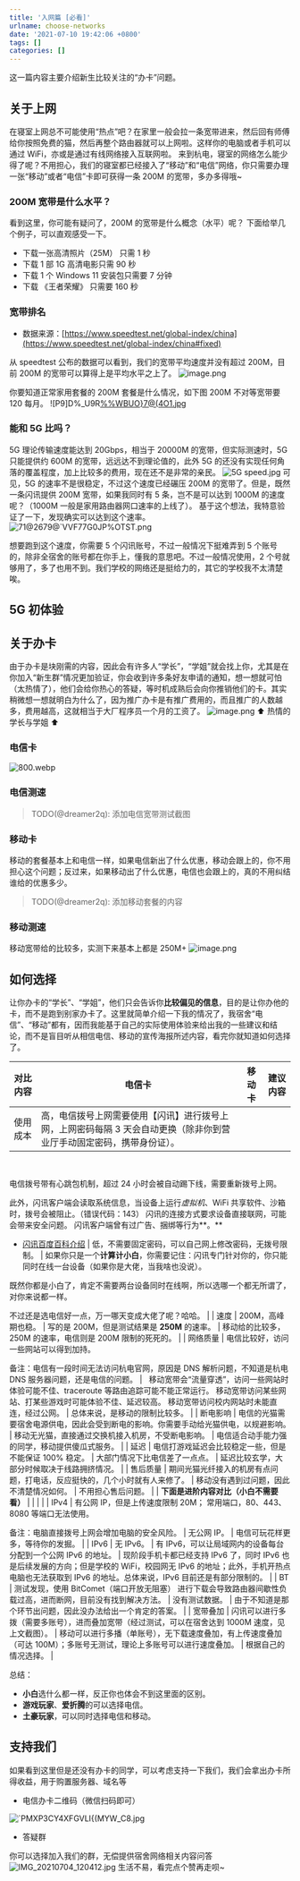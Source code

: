 ```yaml
---
title: '入网篇 [必看]'
urlname: choose-networks
date: '2021-07-10 19:42:06 +0800'
tags: []
categories: []
---
```


这一篇内容主要介绍新生比较关注的“办卡”问题。

## 关于上网

在寝室上网总不可能使用“热点”吧？在家里一般会拉一条宽带进来，然后回有师傅给你按照免费的猫，然后再整个路由器就可以上网啦。这样你的电脑或者手机可以通过 WiFi，亦或是通过有线网络接入互联网啦。
来到杭电，寝室的网络怎么能少得了呢？不用担心，我们的寝室都已经接入了“移动”和“电信”网络，你只需要办理一张“移动”或者“电信”卡即可获得一条 200M 的宽带，多办多得哦~

### 200M 宽带是什么水平？

看到这里，你可能有疑问了，200M 的宽带是什么概念（水平）呢？
下面给举几个例子，可以直观感受一下。

- 下载一张高清照片（25M） 只需 1 秒
- 下载 1 部 1G 高清电影只需 90 秒
- 下载 1 个 Windows 11 安装包只需要 7 分钟
- 下载 《王者荣耀》 只需要 160 秒

### 宽带排名

- 数据来源：[https://www.speedtest.net/global-index/china](https://www.speedtest.net/global-index/china#fixed)

从 speedtest 公布的数据可以看到，我们的宽带平均速度并没有超过 200M，目前 200M 的宽带可以算得上是平均水平之上了。
![image.png](https://cdn.nlark.com/yuque/0/2021/png/2596791/1626018881321-29019595-5a63-44ca-b5e0-47a6da3aee41.png#clientId=u4508819f-508d-4&from=paste&height=575&id=u942f9cea&margin=%5Bobject%20Object%5D&name=image.png&originHeight=766&originWidth=1052&originalType=binary∶=1&size=96856&status=done&style=none&taskId=udc9c4cbe-c8c4-4785-a3ff-b098194e1e4&width=789)
​

你要知道正常家用套餐的 200M 套餐是什么情况，如下图 200M 不对等宽带要 120 每月。
![P9]D%\_U9R[%%WBUO}7@(4O1.jpg](https://cdn.nlark.com/yuque/0/2021/jpeg/2596791/1625928023451-f83e6785-86e3-4a12-9fc9-05277d38f672.jpeg#height=384&id=u362db196&margin=%5Bobject%20Object%5D&name=P9%5DD%25_U9R%5B%25%25WBUO%7D7%40%284O1.jpg&originHeight=2736&originWidth=3648&originalType=binary∶=1&size=1813458&status=done&style=shadow&width=512)

### 能和 5G 比吗？

5G 理论传输速度能达到 20Gbps，相当于 20000M 的宽带，但实际测速时，5G 只能提供约 600M 的宽带，远远达不到理论值的，此外 5G 的还没有实现任何角落的覆盖程度，加上比较多的费用，现在还不是非常的亲民。
![5G speed.jpg](https://cdn.nlark.com/yuque/0/2021/jpeg/2596791/1625922580204-8bdbc92c-733a-47a2-811c-7953a6f7aaa3.jpeg#height=600&id=u99abd8de&margin=%5Bobject%20Object%5D&name=5G%20speed.jpg&originHeight=2400&originWidth=1080&originalType=binary∶=1&size=136863&status=done&style=none&width=270)
可见，5G 的速率不是很稳定，不过这个速度已经碾压 200M 的宽带了。但是，既然一条闪讯提供 200M 宽带，如果我同时有 5 条，岂不是可以达到 1000M 的速度呢？（1000M 一般是家用路由器网口速率的上线了）。
基于这个想法，我特意验证了一下，发现确实可以达到这个速率。
![71@2679@`VVF77G0JP%OTST.png](https://cdn.nlark.com/yuque/0/2021/png/2596791/1625925971626-8bca0d23-a19c-4194-8429-d7aebb3227eb.png#height=579&id=uc64780fd&margin=%5Bobject%20Object%5D&name=71%402679%40%60VVF77G0JP%25OTST.png&originHeight=579&originWidth=882&originalType=binary∶=1&size=85910&status=done&style=none&width=882)

想要跑到这个速度，你需要 5 个闪讯账号，不过一般情况下挺难弄到 5 个账号的，除非全宿舍的账号都在你手上，懂我的意思吧。不过一般情况使用，2 个号就够用了，多了也用不到。我们学校的网络还是挺给力的，其它的学校我不太清楚唉。

## 5G 初体验

## 关于办卡

由于办卡是块刚需的内容，因此会有许多人“学长”，“学姐”就会找上你，尤其是在你加入“新生群”情况更加验证，你会收到许多条好友申请的通知，想一想就可怕（太热情了），他们会给你热心的答疑，等时机成熟后会向你推销他们的卡。其实稍微想一想就明白为什么了，因为推广办卡是有推广费用的，而且推广的人数越多，费用越高，这就相当于大厂程序员一个月的工资了。
![image.png](https://cdn.nlark.com/yuque/0/2021/png/2596791/1626060869961-e70a5374-b677-43ba-a874-32296df55304.png#clientId=u6a94f441-4064-4&from=paste&height=244&id=u4a50d43c&margin=%5Bobject%20Object%5D&name=image.png&originHeight=977&originWidth=1080&originalType=binary∶=1&size=616541&status=done&style=shadow&taskId=u59df7173-0011-4949-9fda-905143fdc6b&width=270)
⬆️ 热情的学长与学姐 ⬆️

### 电信卡

![800.webp](https://cdn.nlark.com/yuque/0/2021/webp/2596791/1625928369094-0a224127-ce07-4c86-bd66-141a48e0c7a6.webp#height=540&id=u7433f685&margin=%5Bobject%20Object%5D&name=800.webp&originHeight=1080&originWidth=1440&originalType=binary∶=1&size=165388&status=done&style=none&width=720)

### 电信测速

> TODO(@dreamer2q): 添加电信宽带测试截图

### 移动卡

移动的套餐基本上和电信一样，如果电信新出了什么优惠，移动会跟上的，你不用担心这个问题；反过来，如果移动出了什么优惠，电信也会跟上的，真的不用纠结谁给的优惠多少。

> TODO(@dreamer2q): 添加移动套餐的内容

### 移动测速

移动宽带给的比较多，实测下来基本上都是 250M+
![image.png](https://cdn.nlark.com/yuque/0/2021/png/2596791/1625931296565-9c5fc16d-7adb-4682-8c2b-3330626f5d61.png#height=308&id=tjRKj&margin=%5Bobject%20Object%5D&name=image.png&originHeight=308&originWidth=723&originalType=binary∶=1&size=89400&status=done&style=none&width=723)

## 如何选择

让你办卡的“学长”、“学姐”，他们只会告诉你**比较偏见的信息**，目的是让你办他的卡，而不是跑到别家办卡了。这里就简单介绍一下我的情况了，我宿舍“电信”、“移动”都有，因而我能基于自己的实际使用体验来给出我的一些建议和结论，而不是盲目听从相信电信、移动的宣传海报所述内容，看完你就知道如何选择了。

| **对比内容** | **电信卡**                                                                                                            | **移动卡** | **建议内容** |
| ------------ | --------------------------------------------------------------------------------------------------------------------- | ---------- | ------------ |
| 使用成本     | 高，电信拨号上网需要使用【闪讯】进行拨号上网，上网密码每隔 3 天会自动更换（除非你到营业厅手动固定密码，携带身份证）。 |

​

电信拨号带有心跳包机制，超过 24 小时会被自动踢下线，需要重新拨号上网。
​

此外，闪讯客户端会读取系统信息，当设备上运行*虚拟机*、WiFi 共享软件、沙箱时，拨号会被阻止。（错误代码：143） 闪讯的连接方式要求设备直接联网，可能会带来安全问题。 闪讯客户端曾有过广告、捆绑等行为**。**
**​**

- [闪讯百度百科介绍](https://baike.baidu.com/item/%E9%97%AA%E8%AE%AF/2936800)
  | 低，不需要固定密码，可以自己网上修改密码，无拨号限制。 | 如果你只是一个**计算计小白**，你需要记住：闪讯专门针对你的，你只能同时在线一台设备（如果你是大佬，当我啥也没说）。

既然你都是小白了，肯定不需要两台设备同时在线啊，所以选哪一个都无所谓了，对你来说都一样。

不过还是选电信好一点，万一哪天变成大佬了呢？哈哈。 |
| 速度 | 200M，高峰期也稳。 | 写的是 200M，但是测试结果是 **250M** 的速率。 | 移动给的比较多，250M 的速率，电信则是 200M 限制的死死的。 |
| 网络质量 | 电信比较好，访问一些网站可以得到加持。

备注：电信有一段时间无法访问杭电官网，原因是 DNS 解析问题，不知道是杭电 DNS 服务器问题，还是电信的问题。 |   移动宽带会“流量穿透”，访问一些网站时体验可能不佳、traceroute 等路由追踪可能不能正常运行。 移动宽带访问某些网站、打某些游戏时可能体验不佳、延迟较高。 移动宽带访问校内网站时未能直连，经过公网。 | 总体来说，是移动的限制比较多。 |
| 断电影响 | 电信的光猫需要宿舍电源供电，因此会受到断电的影响。你需要手动给光猫供电，以规避影响。 | 移动无光猫，直接通过交换机接入机房，不受断电影响。 | 电信适合动手能力强的同学，移动提供傻瓜式服务。 |
| 延迟 | 电信打游戏延迟会比较稳定一些，但是不能保证 100% 稳定。 | 大部门情况下比电信差了一点点。 | 延迟比较玄学，大部分时候取决于线路拥挤情况。 |
| 售后质量 | 期间光猫光纤接入的机房有点问题，打电话，反应挺快的，几个小时就有人来修了。 | 移动没有遇到过问题，因此不清楚情况如何。 | 不用担心售后问题。 |
| **下面是进阶内容对比（小白不需要看）** | | | |
| IPv4 | 有公网 IP，但是上传速度限制 20M；
常用端口，80、443、8080 等端口无法使用。
​

备注：电脑直接拨号上网会增加电脑的安全风险。 | 无公网 IP。 | 电信可玩花样更多，等待你的发掘。 |
| IPv6 | 无 IPv6。 | 有 IPv6，可以让局域网内的设备每台分配到一个公网 IPv6 的地址。 | 现阶段手机卡都已经支持 IPv6 了，同时 IPv6 也是后续发展的方向；但是学校的 WiFi，校园网无 IPv6 的地址；此外，手机开热点电脑也无法获取到 IPv6 的地址。总体来说，IPv6 目前还是有部分限制的。 |
| BT | 测试发现，使用 BitComet（端口开放无阻塞） 进行下载会导致路由器间歇性负载过高，进而断网，目前没有找到解决方法。 | 没有测试数据。 | 由于不知道是那个环节出问题，因此没办法给出一个肯定的答案。 |
| 宽带叠加 | 闪讯可以进行多拨（需要多账号），进而叠加宽带（经过测试，可以在宿舍达到 1000M 速度，见上文截图）。 | 移动可以进行多播（单账号），无下载速度叠加，有上传速度叠加（可达 100M）；多账号无测试，理论上多账号可以进行速度叠加。 | 根据自己的情况选择。 |

总结：

- **小白**选什么都一样，反正你也体会不到这里面的区别。
- **游戏玩家**、**爱折腾**的可以选择电信。
- **土豪玩家**，可以同时选择电信和移动。

## 支持我们

如果看到这里但是还没有办卡的同学，可以考虑支持一下我们，我们会拿出办卡所得收益，用于购置服务器、域名等

- 电信办卡二维码（微信扫码即可）

![`PMXP3CY4XFGVLI{(MYW_C8.jpg](https://cdn.nlark.com/yuque/0/2021/jpeg/2596791/1625965683261-102b16ac-7b11-4fcd-8276-bce4313629f3.jpeg#height=338&id=gwQz6&margin=%5Bobject%20Object%5D&name=%60PMXP3CY4XFGVLI%7B%28MYW_C8.jpg&originHeight=675&originWidth=675&originalType=binary∶=1&size=41957&status=done&style=none&width=338)

- 答疑群

你可以选择加入我们的群，无偿提供宿舍网络相关内容问答
![IMG_20210704_120412.jpg](https://cdn.nlark.com/yuque/0/2021/jpeg/3014180/1625371502847-e27b2d9e-da48-44ae-87a0-c609bdfcef94.jpeg#height=380&id=u658a7b01&margin=%5Bobject%20Object%5D&name=IMG_20210704_120412.jpg&originHeight=758&originWidth=687&originalType=binary∶=1&size=109979&status=done&style=none&width=344)
生活不易，看完点个赞再走呗~
